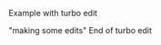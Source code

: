 Example with turbo edit
<spawn-edit path="foo/bar/file.js" description="turbo edit description">

<!-- hello -->

"making some edits"
</spawn-edit>
End of turbo edit
